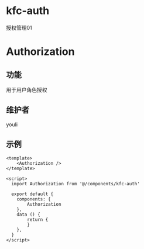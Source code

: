# kfc-auth
授权管理01

# Authorization

## 功能
用于用户角色授权

## 维护者
youli

## 示例
```
<template>
    <Authorization />
</template>

<script>
  import Authorization from '@/components/kfc-auth'

  export default {
    components: {
        Authorization
    },
    data () {
        return {
        }
    },
  }
</script>

```
